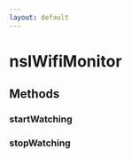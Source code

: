 ```yaml
---
layout: default
---
```


# nsIWifiMonitor #

## Methods ##

### startWatching ###

### stopWatching ###
